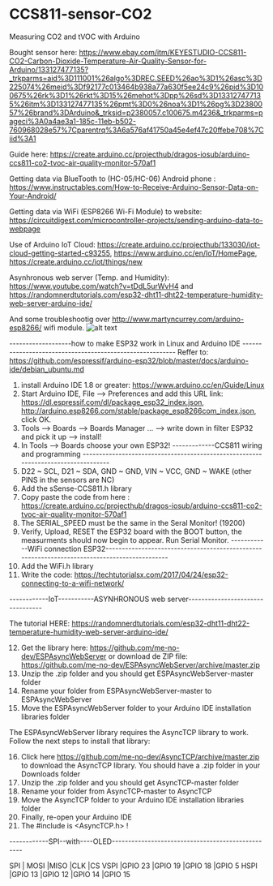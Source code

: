 # CCS811-sensor-CO2
Measuring CO2 and tVOC with Arduino


Bought sensor here: https://www.ebay.com/itm/KEYESTUDIO-CCS811-CO2-Carbon-Dioxide-Temperature-Air-Quality-Sensor-for-Arduino/133127477135?_trkparms=aid%3D111001%26algo%3DREC.SEED%26ao%3D1%26asc%3D225074%26meid%3Df92177c013464b938a77a630f5ee24c9%26pid%3D100675%26rk%3D1%26rkt%3D15%26mehot%3Dpp%26sd%3D133127477135%26itm%3D133127477135%26pmt%3D0%26noa%3D1%26pg%3D2380057%26brand%3DArduino&_trksid=p2380057.c100675.m4236&_trkparms=pageci%3A0a4ae3a1-185c-11eb-b502-760968028e57%7Cparentrq%3A6a576af41750a45e4ef47c20ffebe708%7Ciid%3A1

Guide here: https://create.arduino.cc/projecthub/dragos-iosub/arduino-ccs811-co2-tvoc-air-quality-monitor-570af1

Getting data via BlueTooth to (HC-05/HC-06) Android phone : https://www.instructables.com/How-to-Receive-Arduino-Sensor-Data-on-Your-Android/

Getting data via WiFi (ESP8266 Wi-Fi Module) to website: https://circuitdigest.com/microcontroller-projects/sending-arduino-data-to-webpage

Use of Arduino IoT Cloud: https://create.arduino.cc/projecthub/133030/iot-cloud-getting-started-c93255, https://www.arduino.cc/en/IoT/HomePage, https://create.arduino.cc/iot/things/new

Asynhronous web server (Temp. and Humidity): https://www.youtube.com/watch?v=tDdL5urWvH4 and 
https://randomnerdtutorials.com/esp32-dht11-dht22-temperature-humidity-web-server-arduino-ide/

And some troubleshootig over http://www.martyncurrey.com/arduino-esp8266/ wifi module.
![alt text](https://raw.githubusercontent.com/espressif/arduino-esp32/master/docs/esp32_pinmap.png)

-------------------how to make ESP32 work in Linux and Arduino IDE ---------------------------------------------------------
Reffer to: https://github.com/espressif/arduino-esp32/blob/master/docs/arduino-ide/debian_ubuntu.md
1. install Arduino IDE 1.8 or greater: https://www.arduino.cc/en/Guide/Linux
2. Start Arduino IDE, File --> Preferences and add this URL link: https://dl.espressif.com/dl/package_esp32_index.json, http://arduino.esp8266.com/stable/package_esp8266com_index.json, click OK.
3. Tools --> Boards --> Boards Manager ... --> write down in filter ESP32 and pick it up --> install!
4. In Tools --> Boards choose your own ESP32! 
-------------CCS811 wiring and programming ----------------------------------------------------------------------------------
5. D22 ~ SCL, D21 ~ SDA, GND ~ GND, VIN ~ VCC, GND ~ WAKE (other PINS in the sensors are NC)
6. Add the sSense-CCS811.h library
7. Copy paste the code from here : https://create.arduino.cc/projecthub/dragos-iosub/arduino-ccs811-co2-tvoc-air-quality-monitor-570af1
8. The SERIAL_SPEED must be the same in the Seral Monitor! (19200)
9. Verify, Upload, RESET the ESP32 board with the BOOT button, the measurments should now begin to appear. Run Serial Monitor.
------------WiFi connection ESP32---------------------------------------------------------------------------------------------
10. Add the WiFi.h library
11. Write the code: https://techtutorialsx.com/2017/04/24/esp32-connecting-to-a-wifi-network/

------------IoT-----------ASYNHRONOUS web server---------------------------------

The tutorial HERE: https://randomnerdtutorials.com/esp32-dht11-dht22-temperature-humidity-web-server-arduino-ide/

12. Get the library here: https://github.com/me-no-dev/ESPAsyncWebServer or download de ZIP file: https://github.com/me-no-dev/ESPAsyncWebServer/archive/master.zip
13. Unzip the .zip folder and you should get ESPAsyncWebServer-master folder
14. Rename your folder from ESPAsyncWebServer-master to ESPAsyncWebServer
15. Move the ESPAsyncWebServer folder to your Arduino IDE installation libraries folder

The ESPAsyncWebServer library requires the AsyncTCP library to work. Follow the next steps to install that library:

16. Click here https://github.com/me-no-dev/AsyncTCP/archive/master.zip to download the AsyncTCP library. 
You should have a .zip folder in your Downloads folder
17. Unzip the .zip folder and you should get AsyncTCP-master folder
18. Rename your folder from AsyncTCP-master to AsyncTCP
19. Move the AsyncTCP folder to your Arduino IDE installation libraries folder
20. Finally, re-open your Arduino IDE
21. The #include is <AsyncTCP.h> !

------------SPI--with----OLED--------------------------------------------------

SPI	 | MOSI	  |MISO	    |CLK	    |CS
VSPI |GPIO 23	|GPIO 19	|GPIO 18	|GPIO 5
HSPI |GPIO 13	|GPIO 12	|GPIO 14	|GPIO 15

